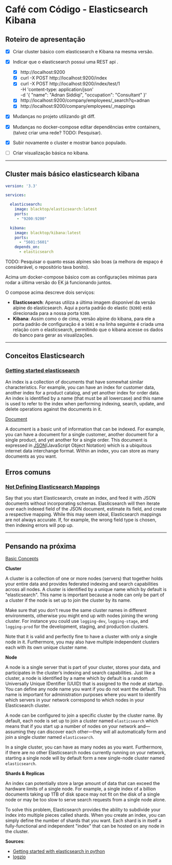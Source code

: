 # Café com Código - Elasticsearch Kibana



## Roteiro de apresentação

- [x] Criar cluster básico com elasticsearch e Kibana na mesma versão.
- [x] Indicar que o elasticsearch possui uma REST api .
  - [x] http://localhost:9200
  - [x] curl -X POST http://localhost:9200/index
  - [x] curl -X POST http://localhost:9200/index/test/1 \
     -H 'content-type: application/json' \
     -d '{
       "name": "Adnan Siddiqi",
       "occupation": "Consultant"
     }'
  - [x] http://localhost:9200/company/employees/_search?q=adnan
  - [x] http://localhost:9200/company/employees/_mappings
- [x] Mudanças no projeto utilizando git diff.
- [x] Mudanças no docker-compose editar dependências entre containers, (talvez criar uma rede? TODO: Pesquisar).
- [x] Subir novamente o cluster e mostrar banco populado.
- [ ] Criar visualização básica no kibana.



---



## Cluster mais básico elasticsearch kibana

```yaml
version: '3.3'

services:

  elasticsearch:
    image: blacktop/elasticsearch:latest
    ports: 
     - "9200:9200"

  kibana:
    image: blacktop/kibana:latest
    ports:
      - "5601:5601"
    depends_on:
      - elasticsearch
```

TODO: Pesquisar o quanto essas alpines são boas (a melhora de espaço é considerável, o repositório tava bonito).



Acima um docker-compose básico com as configurações mínimas para rodar a última versão do EK já funcionando juntos.

O compose acima descreve dois serviços:

- **Elasticsearch**:  Apenas utiliza a última imagem disponível da versão alpine do elasticsearch. Aqui a porta padrão do elastic (`9200`) está direcionada para a nossa porta `9200`.
- **Kibana**: Assim como o de cima, versão alpine do kibana, para ele a porta padrão de configuração é a `5601` e na linha seguinte é criada uma relação com o elasticsearch, permitindo que o kibana acesse os dados do banco para gerar as visualizações.



---



## Conceitos Elasticsearch

### [Getting started elasticsearch](https://github.com/elastic/elasticsearch/edit/master/docs/reference/getting-started.asciidoc)

An index is a collection of documents that have somewhat similar characteristics. For example, you can have an index for customer data, another index for a product catalog, and yet another index for order data. An index is identified by a name (that must be all lowercase) and this name is used to refer to the index when performing indexing, search, update, and delete operations against the documents in it.



[Document](https://www.elastic.co/guide/en/elasticsearch/reference/current/getting-started-concepts.html#_document)

A document is a basic unit of information that can be indexed. For example, you can have a document for a single customer, another document for a single product, and yet another for a single order. This document is expressed in [JSON](http://json.org/)(JavaScript Object Notation) which is a ubiquitous internet data interchange format. Within an index, you can store as many documents as you want.

## Erros comuns

### [Not Defining Elasticsearch Mappings](https://logz.io/blog/the-top-5-elasticsearch-mistakes-how-to-avoid-them/)

Say that you start Elasticsearch, create an index, and feed it with JSON documents without incorporating schemas. Elasticsearch will then iterate over each indexed field of the JSON document, estimate its field, and create a respective mapping. While this may seem ideal, Elasticsearch mappings are not always accurate. If, for example, the wrong field type is chosen, then indexing errors will pop up.





---



## Pensando na próxima





[Basic Concepts](https://www.elastic.co/guide/en/elasticsearch/reference/current/getting-started-concepts.html)

**Cluster**

A cluster is a collection of one or more nodes (servers) that together holds your entire data and provides federated indexing and search capabilities across all nodes. A cluster is identified by a unique name which by default is "elasticsearch". This name is important because a node can only be part of a cluster if the node is set up to join the cluster by its name.

Make sure that you don’t reuse the same cluster names in different environments, otherwise you might end up with nodes joining the wrong cluster. For instance you could use `logging-dev`, `logging-stage`, and `logging-prod` for the development, staging, and production clusters.

Note that it is valid and perfectly fine to have a cluster with only a single node in it. Furthermore, you may also have multiple independent clusters each with its own unique cluster name.



**Node**

A node is a single server that is part of your cluster, stores your data, and participates in the cluster’s indexing and search capabilities. Just like a cluster, a node is identified by a name which by default is a random Universally Unique IDentifier (UUID) that is assigned to the node at startup. You can define any node name you want if you do not want the default. This name is important for administration purposes where you want to identify which servers in your network correspond to which nodes in your Elasticsearch cluster.

A node can be configured to join a specific cluster by the cluster name. By default, each node is set up to join a cluster named `elasticsearch` which means that if you start up a number of nodes on your network and—assuming they can discover each other—they will all automatically form and join a single cluster named `elasticsearch`.

In a single cluster, you can have as many nodes as you want. Furthermore, if there are no other Elasticsearch nodes currently running on your network, starting a single node will by default form a new single-node cluster named `elasticsearch`.



**Shards & Replicas**

An index can potentially store a large amount of data that can exceed the hardware limits of a single node. For example, a single index of a billion documents taking up 1TB of disk space may not fit on the disk of a single node or may be too slow to serve search requests from a single node alone.

To solve this problem, Elasticsearch provides the ability to subdivide your index into multiple pieces called shards. When you create an index, you can simply define the number of shards that you want. Each shard is in itself a fully-functional and independent "index" that can be hosted on any node in the cluster.



**Sources**: 

- [Getting started with elasticsearch in python](https://towardsdatascience.com/getting-started-with-elasticsearch-in-python-c3598e718380)
- [logzio](https://logz.io/)